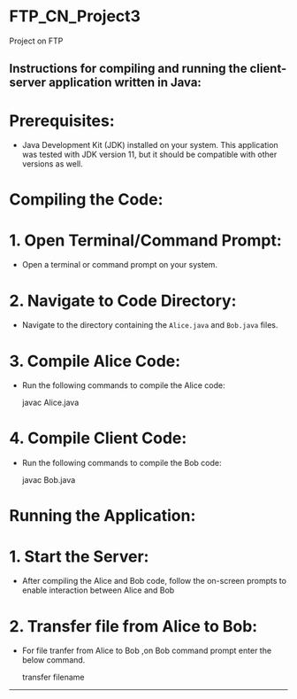 # FTP_CN_Project3
Project on FTP

Instructions for compiling and running the client-server application written in Java:
---

# Prerequisites:
- Java Development Kit (JDK) installed on your system. This application was tested with JDK version 11, but it should be compatible with other versions as well.

# Compiling the Code:

# 1. Open Terminal/Command Prompt:
   - Open a terminal or command prompt on your system.

# 2. **Navigate to Code Directory:**
   - Navigate to the directory containing the `Alice.java` and `Bob.java` files.

# 3. **Compile Alice Code:**
   - Run the following commands to compile the Alice code:
     
     javac Alice.java
     

# 4. **Compile Client Code:**
   - Run the following commands to compile the Bob code:
     
     javac Bob.java
     

# **Running the Application:**

# 1. **Start the Server:**
   - After compiling the Alice and Bob code, follow the on-screen prompts to enable interaction between Alice and Bob
     

# 2. **Transfer file  from Alice to Bob:**
   - For file tranfer from Alice to Bob ,on Bob command prompt enter the below command.
   
     transfer filename <filename>
     
---